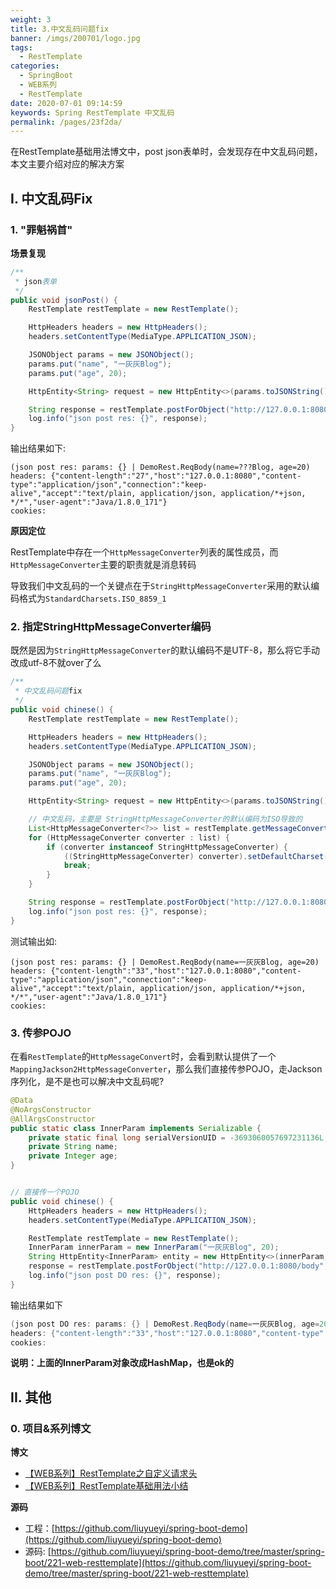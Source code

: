 ```yaml
---
weight: 3
title: 3.中文乱码问题fix
banner: /imgs/200701/logo.jpg
tags: 
  - RestTemplate
categories: 
  - SpringBoot
  - WEB系列
  - RestTemplate
date: 2020-07-01 09:14:59
keywords: Spring RestTemplate 中文乱码
permalink: /pages/23f2da/
---
```


在RestTemplate基础用法博文中，post json表单时，会发现存在中文乱码问题，本文主要介绍对应的解决方案

<!-- more -->

## I. 中文乱码Fix

### 1. "罪魁祸首"

**场景复现**

```java
/**
 * json表单
 */
public void jsonPost() {
    RestTemplate restTemplate = new RestTemplate();

    HttpHeaders headers = new HttpHeaders();
    headers.setContentType(MediaType.APPLICATION_JSON);

    JSONObject params = new JSONObject();
    params.put("name", "一灰灰Blog");
    params.put("age", 20);

    HttpEntity<String> request = new HttpEntity<>(params.toJSONString(), headers);

    String response = restTemplate.postForObject("http://127.0.0.1:8080/body", request, String.class);
    log.info("json post res: {}", response);
}
```

输出结果如下:

```
(json post res: params: {} | DemoRest.ReqBody(name=???Blog, age=20)
headers: {"content-length":"27","host":"127.0.0.1:8080","content-type":"application/json","connection":"keep-alive","accept":"text/plain, application/json, application/*+json, */*","user-agent":"Java/1.8.0_171"}
cookies: 
```

**原因定位**

RestTemplate中存在一个`HttpMessageConverter`列表的属性成员，而`HttpMessageConverter`主要的职责就是消息转码

导致我们中文乱码的一个关键点在于`StringHttpMessageConverter`采用的默认编码格式为`StandardCharsets.ISO_8859_1`

### 2. 指定StringHttpMessageConverter编码

既然是因为`StringHttpMessageConverter`的默认编码不是UTF-8，那么将它手动改成utf-8不就over了么

```java
/**
 * 中文乱码问题fix
 */
public void chinese() {
    RestTemplate restTemplate = new RestTemplate();

    HttpHeaders headers = new HttpHeaders();
    headers.setContentType(MediaType.APPLICATION_JSON);

    JSONObject params = new JSONObject();
    params.put("name", "一灰灰Blog");
    params.put("age", 20);

    HttpEntity<String> request = new HttpEntity<>(params.toJSONString(), headers);

    // 中文乱码，主要是 StringHttpMessageConverter的默认编码为ISO导致的
    List<HttpMessageConverter<?>> list = restTemplate.getMessageConverters();
    for (HttpMessageConverter converter : list) {
        if (converter instanceof StringHttpMessageConverter) {
            ((StringHttpMessageConverter) converter).setDefaultCharset(Charset.forName("UTF-8"));
            break;
        }
    }

    String response = restTemplate.postForObject("http://127.0.0.1:8080/body", request, String.class);
    log.info("json post res: {}", response);
}
```

测试输出如:

```
(json post res: params: {} | DemoRest.ReqBody(name=一灰灰Blog, age=20)
headers: {"content-length":"33","host":"127.0.0.1:8080","content-type":"application/json","connection":"keep-alive","accept":"text/plain, application/json, application/*+json, */*","user-agent":"Java/1.8.0_171"}
cookies: 
```

### 3. 传参POJO

在看`RestTemplate`的`HttpMessageConvert`时，会看到默认提供了一个`MappingJackson2HttpMessageConverter`，那么我们直接传参POJO，走Jackson序列化，是不是也可以解决中文乱码呢?

```java
@Data
@NoArgsConstructor
@AllArgsConstructor
public static class InnerParam implements Serializable {
    private static final long serialVersionUID = -3693060057697231136L;
    private String name;
    private Integer age;
}


// 直接传一个POJO
public void chinese() {
    HttpHeaders headers = new HttpHeaders();
    headers.setContentType(MediaType.APPLICATION_JSON);

    RestTemplate restTemplate = new RestTemplate();
    InnerParam innerParam = new InnerParam("一灰灰Blog", 20);
    String HttpEntity<InnerParam> entity = new HttpEntity<>(innerParam, headers);
    response = restTemplate.postForObject("http://127.0.0.1:8080/body", entity, String.class);
    log.info("json post DO res: {}", response);
}
```

输出结果如下

```java
(json post DO res: params: {} | DemoRest.ReqBody(name=一灰灰Blog, age=20)
headers: {"content-length":"33","host":"127.0.0.1:8080","content-type":"application/json","connection":"keep-alive","accept":"text/plain, application/json, application/*+json, */*","user-agent":"Java/1.8.0_171"}
cookies:
```

**说明：上面的InnerParam对象改成HashMap，也是ok的**



## II. 其他

### 0. 项目&系列博文

**博文**

- [【WEB系列】RestTemplate之自定义请求头](http://spring.hhui.top/spring-blog/2020/06/30/200630-SpringBoot%E7%B3%BB%E5%88%97RestTemplate%E4%B9%8B%E8%87%AA%E5%AE%9A%E4%B9%89%E8%AF%B7%E6%B1%82%E5%A4%B4/)
- [【WEB系列】RestTemplate基础用法小结](http://spring.hhui.top/spring-blog/2020/06/30/200630-SpringBoot%E7%B3%BB%E5%88%97RestTemplate%E4%B9%8B%E8%87%AA%E5%AE%9A%E4%B9%89%E8%AF%B7%E6%B1%82%E5%A4%B4/)

**源码**

- 工程：[https://github.com/liuyueyi/spring-boot-demo](https://github.com/liuyueyi/spring-boot-demo)
- 源码: [https://github.com/liuyueyi/spring-boot-demo/tree/master/spring-boot/221-web-resttemplate](https://github.com/liuyueyi/spring-boot-demo/tree/master/spring-boot/221-web-resttemplate)

